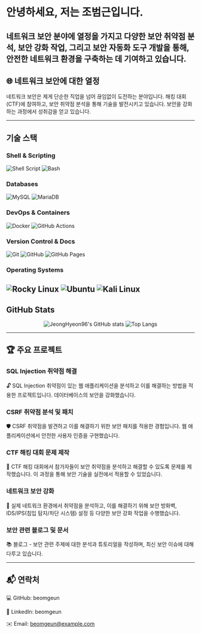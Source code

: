 # 안녕하세요, 저는 조범근입니다.
## 네트워크 보안 분야에 열정을 가지고 다양한 보안 취약점 분석, 보안 강화 작업, 그리고 보안 자동화 도구 개발을 통해, 안전한 네트워크 환경을 구축하는 데 기여하고 있습니다.

## 🌐 네트워크 보안에 대한 열정
네트워크 보안은 제게 단순한 직업을 넘어 끊임없이 도전하는 분야입니다. 해킹 대회(CTF)에 참여하고, 보안 취약점 분석을 통해 기술을 발전시키고 있습니다. 보안을 강화하는 과정에서 성취감을 얻고 있습니다.

---

## 기술 스택
### Shell & Scripting
![Shell Script](https://img.shields.io/badge/-Shell%20Script-121011?style=for-the-badge&logo=gnubash&logoColor=white)
![Bash](https://img.shields.io/badge/-Bash-4EAA25?style=for-the-badge&logo=gnubash&logoColor=white)
### Databases
![MySQL](https://img.shields.io/badge/-MySQL-005C84?style=for-the-badge&logo=mysql&logoColor=white)
![MariaDB](https://img.shields.io/badge/-MariaDB-003545?style=for-the-badge&logo=mariadb&logoColor=white)
### DevOps & Containers
![Docker](https://img.shields.io/badge/-Docker-2496ED?style=for-the-badge&logo=docker&logoColor=white)
![GitHub Actions](https://img.shields.io/badge/-GitHub%20Actions-2088FF?style=for-the-badge&logo=githubactions&logoColor=white)
### Version Control & Docs
![Git](https://img.shields.io/badge/-Git-F05032?style=for-the-badge&logo=git&logoColor=white)
![GitHub](https://img.shields.io/badge/-GitHub-181717?style=for-the-badge&logo=github&logoColor=white)
![GitHub Pages](https://img.shields.io/badge/-GitHub%20Pages-121011?style=for-the-badge&logo=githubpages&logoColor=white)
### Operating Systems
![Rocky Linux](https://img.shields.io/badge/-Rocky%20Linux-10B981?style=for-the-badge&logo=rockylinux&logoColor=white)
![Ubuntu](https://img.shields.io/badge/-Ubuntu-E95420?style=for-the-badge&logo=ubuntu&logoColor=white)
![Kali Linux](https://img.shields.io/badge/-Kali%20Linux-557C94?style=for-the-badge&logo=kalilinux&logoColor=white)
---
## GitHub Stats
<p align="center">
  <img src="https://github-readme-stats.vercel.app/api?username=whathekim&show_icons=true&theme=tokyonight" alt="JeongHyeon96's GitHub stats" />
  <img src="https://github-readme-stats.vercel.app/api/top-langs/?username=whathekim&layout=compact&theme=tokyonight" alt="Top Langs" />
</p>

---

## 🏆 주요 프로젝트

### SQL Injection 취약점 해결
🔓 SQL Injection 취약점이 있는 웹 애플리케이션을 분석하고 이를 해결하는 방법을 적용한 프로젝트입니다. 데이터베이스의 보안을 강화했습니다.

### CSRF 취약점 분석 및 패치
🛡️ CSRF 취약점을 발견하고 이를 해결하기 위한 보안 패치를 적용한 경험입니다. 웹 애플리케이션에서 안전한 사용자 인증을 구현했습니다.

### CTF 해킹 대회 문제 제작
🧩 CTF 해킹 대회에서 참가자들이 보안 취약점을 분석하고 해결할 수 있도록 문제를 제작했습니다. 이 과정을 통해 보안 기술을 실전에서 적용할 수 있었습니다.

### 네트워크 보안 강화
🏰 실제 네트워크 환경에서 취약점을 분석하고, 이를 해결하기 위해 보안 방화벽, IDS/IPS(침입 탐지/차단 시스템) 설정 등 다양한 보안 강화 작업을 수행했습니다.

### 보안 관련 블로그 및 문서
📚 블로그 - 보안 관련 주제에 대한 분석과 튜토리얼을 작성하며, 최신 보안 이슈에 대해 다루고 있습니다.

---

## 📬 연락처
💻 GitHub: beomgeun

🔗 LinkedIn: beomgeun

✉️ Email: beomgeun@example.com
